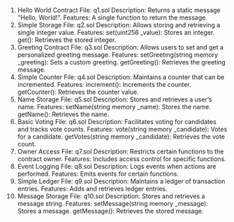 1. Hello World Contract
File: q1.sol
Description: Returns a static message "Hello, World!".
Features:
A single function to return the message.
2. Simple Storage
File: q2.sol
Description: Allows storing and retrieving a single integer value.
Features:
set(uint256 _value): Stores an integer.
get(): Retrieves the stored integer.
3. Greeting Contract
File: q3.sol
Description: Allows users to set and get a personalized greeting message.
Features:
setGreeting(string memory _greeting): Sets a custom greeting.
getGreeting(): Retrieves the greeting message.
4. Simple Counter
File: q4.sol
Description: Maintains a counter that can be incremented.
Features:
increment(): Increments the counter.
getCounter(): Retrieves the counter value.
5. Name Storage
File: q5.sol
Description: Stores and retrieves a user’s name.
Features:
setName(string memory _name): Stores the name.
getName(): Retrieves the name.
6. Basic Voting
File: q6.sol
Description: Facilitates voting for candidates and tracks vote counts.
Features:
vote(string memory _candidate): Votes for a candidate.
getVotes(string memory _candidate): Retrieves the vote count.
7. Owner Access
File: q7.sol
Description: Restricts certain functions to the contract owner.
Features:
Includes access control for specific functions.
8. Event Logging
File: q8.sol
Description: Logs events when actions are performed.
Features:
Emits events for certain functions.
9. Simple Ledger
File: q9.sol
Description: Maintains a ledger of transaction entries.
Features:
Adds and retrieves ledger entries.
10. Message Storage
File: q10.sol
Description: Stores and retrieves a message string.
Features:
setMessage(string memory _message): Stores a message.
getMessage(): Retrieves the stored message.
